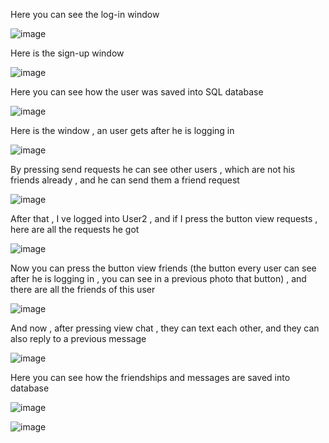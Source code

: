 Here you can see the log-in window

![image](https://github.com/AndreiAvram003/Java-Project---Social-Network/assets/132280624/6883364c-0e92-4a23-988c-6007e9c7c2e6)


Here is the sign-up window 

![image](https://github.com/AndreiAvram003/Java-Project---Social-Network/assets/132280624/07737ef5-2c23-4399-ab0c-52a345943bb9)


Here you can see how the user was saved into SQL database 

![image](https://github.com/AndreiAvram003/Java-Project---Social-Network/assets/132280624/55126f6c-593a-4096-a1f9-ba94549d00cd)

Here  is the window , an user gets after he is logging in

![image](https://github.com/AndreiAvram003/Java-Project---Social-Network/assets/132280624/313869d4-dafc-4963-b9ce-db0c4963a67b)

By pressing send requests he can see other users , which are not his friends already , and he can send them a friend request

![image](https://github.com/AndreiAvram003/Java-Project---Social-Network/assets/132280624/cdff7c32-45c7-4d61-bbf0-7a86088e3972)

After that , I ve logged into User2 , and if I press the button view requests , here are all the requests he got 

![image](https://github.com/AndreiAvram003/Java-Project---Social-Network/assets/132280624/9d6f3c70-fbc2-45ca-9754-7cedb91ac1a2)

Now you can press the button view friends (the button every user can see after he is logging in , you can see in a previous photo that button) , and there are all the friends of this user

![image](https://github.com/AndreiAvram003/Java-Project---Social-Network/assets/132280624/d4aa8ded-511a-4516-9613-d917ea56044b)

And now , after pressing view chat , they can text each other, and they can also reply to a previous message

![image](https://github.com/AndreiAvram003/Java-Project---Social-Network/assets/132280624/5daf0fd5-58bb-414d-a448-3c0eed207bed)


Here you can see how the friendships and messages are saved into database

![image](https://github.com/AndreiAvram003/Java-Project---Social-Network/assets/132280624/3ad23fd9-901a-4c2f-b1c0-5fb38f13ed90)

![image](https://github.com/AndreiAvram003/Java-Project---Social-Network/assets/132280624/e21b5dc1-bdf3-44bd-bd43-38d80a3efa4d)









